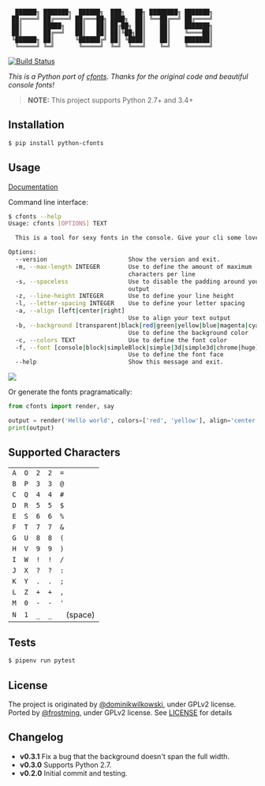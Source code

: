 ```
  ██████╗ ███████╗  ██████╗  ███╗   ██╗ ████████╗ ███████╗
 ██╔════╝ ██╔════╝ ██╔═══██╗ ████╗  ██║ ╚══██╔══╝ ██╔════╝
 ██║      █████╗   ██║   ██║ ██╔██╗ ██║    ██║    ███████╗
 ██║      ██╔══╝   ██║   ██║ ██║╚██╗██║    ██║    ╚════██║
 ╚██████╗ ██║      ╚██████╔╝ ██║ ╚████║    ██║    ███████║
  ╚═════╝ ╚═╝       ╚═════╝  ╚═╝  ╚═══╝    ╚═╝    ╚══════╝
```
[![Build Status](https://travis-ci.org/frostming/python-cfonts.svg?branch=master)](https://travis-ci.org/frostming/python-cfonts)

*This is a Python port of [cfonts](https://github.com/dominikwilkowski/cfonts). Thanks for the original code and beautiful console fonts!*

> **NOTE:** This project supports Python 2.7+ and 3.4+

## Installation

```bash
$ pip install python-cfonts
```

## Usage
[Documentation](https://python-cfonts.readthedocs.io/python-cfonts/)

Command line interface:
```bash
$ cfonts --help
Usage: cfonts [OPTIONS] TEXT

  This is a tool for sexy fonts in the console. Give your cli some love.

Options:
  --version                       Show the version and exit.
  -m, --max-length INTEGER        Use to define the amount of maximum
                                  characters per line
  -s, --spaceless                 Use to disable the padding around your
                                  output
  -z, --line-height INTEGER       Use to define your line height
  -l, --letter-spacing INTEGER    Use to define your letter spacing
  -a, --align [left|center|right]
                                  Use to align your text output
  -b, --background [transparent|black|red|green|yellow|blue|magenta|cyan|white|bright_black|bright_red|bright_green|bright_yellow|bright_blue|bright_magenta|bright_cyan|bright_white]
                                  Use to define the background color
  -c, --colors TEXT               Use to define the font color
  -f, --font [console|block|simpleBlock|simple|3d|simple3d|chrome|huge]
                                  Use to define the font face
  --help                          Show this message and exit.
```
![](https://python-cfonts.readthedocs.io/en/latest/_images/example.png)

Or generate the fonts pragramatically:

```python
from cfonts import render, say

output = render('Hello world', colors=['red', 'yellow'], align='center')
print(output)
```
## Supported Characters

|     |     |     |     |             |
|-----|-----|-----|-----|-------------|
| `A` | `O` | `2` | `2` | `=`         |
| `B` | `P` | `3` | `3` | `@`         |
| `C` | `Q` | `4` | `4` | `#`         |
| `D` | `R` | `5` | `5` | `$`         |
| `E` | `S` | `6` | `6` | `%`         |
| `F` | `T` | `7` | `7` | `&`         |
| `G` | `U` | `8` | `8` | `(`         |
| `H` | `V` | `9` | `9` | `)`         |
| `I` | `W` | `!` | `!` | `/`         |
| `J` | `X` | `?` | `?` | `:`         |
| `K` | `Y` | `.` | `.` | `;`         |
| `L` | `Z` | `+` | `+` | `,`         |
| `M` | `0` | `-` | `-` | `'`         |
| `N` | `1` | `_` | `_` | ` ` (space) |

## Tests

```bash
$ pipenv run pytest
```

## License

The project is originated by [@dominikwilkowski](https://github.com/dominikwilkowski), under GPLv2 license.
Ported by [@frostming](https://github.com/frostming), under GPLv2 license. See [LICENSE](/LICENSE) for details

## Changelog

- **v0.3.1** Fix a bug that the background doesn't span the full width.
- **v0.3.0** Supports Python 2.7.
- **v0.2.0** Initial commit and testing.
